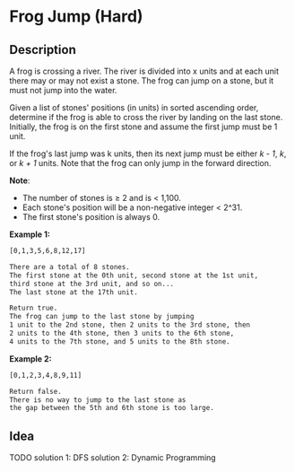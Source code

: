 # Frog Jump (Hard)

## Description
A frog is crossing a river. The river is divided into x units and at each unit there may or may not exist a stone. The frog can jump on a stone, but it must not jump into the water.

Given a list of stones' positions (in units) in sorted ascending order, determine if the frog is able to cross the river by landing on the last stone. Initially, the frog is on the first stone and assume the first jump must be 1 unit.

If the frog's last jump was k units, then its next jump must be either *k - 1*, *k*, or *k + 1* units. Note that the frog can only jump in the forward direction.

**Note**:

- The number of stones is ≥ 2 and is < 1,100.
- Each stone's position will be a non-negative integer < 2^31.
- The first stone's position is always 0.

**Example 1:**
```html
[0,1,3,5,6,8,12,17]

There are a total of 8 stones.
The first stone at the 0th unit, second stone at the 1st unit,
third stone at the 3rd unit, and so on...
The last stone at the 17th unit.

Return true. 
The frog can jump to the last stone by jumping 
1 unit to the 2nd stone, then 2 units to the 3rd stone, then 
2 units to the 4th stone, then 3 units to the 6th stone, 
4 units to the 7th stone, and 5 units to the 8th stone.
```

**Example 2:**
```html
[0,1,2,3,4,8,9,11]

Return false. 
There is no way to jump to the last stone as 
the gap between the 5th and 6th stone is too large.
```
## Idea
TODO
solution 1: DFS
solution 2: Dynamic Programming